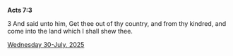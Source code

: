 **Acts 7:3**

3 And said unto him, Get thee out of thy country, and from thy kindred, and come into the land which I shall shew thee.

[Wednesday 30-July, 2025](https://getbible.life/kjv/Acts/7/3)
